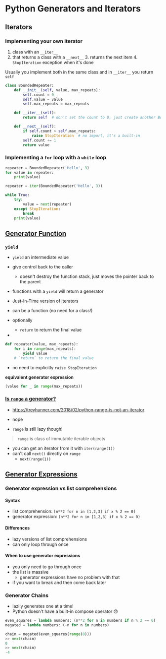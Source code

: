 # Python Generators and Iterators

## Iterators

### Implementing your own iterator

1. class with an `__iter__`
2. that returns a class with a `__next__` 3. returns the next item 4. `StopIteration` exception when it's done

Usually you implement both in the same class and in `__iter__` you return `self`

```python
class BoundedRepeater:
    def __init__(self, value, max_repeats):
        self.count = 0
        self.value = value
        self.max_repeats = max_repeats

    def __iter__(self):
        return self  # don't set the count to 0, just create another BoundedRepeater

    def __next__(self):
        if self.count > self.max_repeats:
            raise StopIteration  # no import, it's a built-in
        self.count += 1
        return value
```

### Implementing a `for` loop with a `while` loop

```python
repeater = BoundedRepeater('Hello', 3)
for value in repeater:
    print(value)
```

```python
repeater = iter(BoundedRepeater('Hello', 3))

while True:
    try:
        value = next(repeater)
    except StopIteration:
        break
    print(value)
```

## [Generator Function](https://www.pythonmorsels.com/what-is-a-generator-function/?watch)

### `yield`

-   `yield` an intermediate value
-   give control back to the caller
    -   doesn't destroy the function stack, just moves the pointer back to the parent
-   functions with a `yield` will return a generator

-   Just-In-Time version of iterators
-   can be a function (no need for a class!)
-   optionally
    -   `return` to return the final value
- 

```python
def repeater(value, max_repeats):
    for i in range(max_repeats):
        yield value
    # `return` to return the final value
```

-   no need to explicitly `raise StopIteration`

**equivalent generator expression**

```python
(value for _ in range(max_repeats))
```

### [Is `range` a generator?](https://stackoverflow.com/a/13092317/8479344)

-   https://treyhunner.com/2018/02/python-range-is-not-an-iterator

-   nope
-   `range` is still lazy though!

> `range` is class of immutable iterable objects

-   you can get an iterator from it with `iter(range(1))`
-   can't call `next()` directly on `range`
    -   `next(range(1))`

## [Generator Expressions](https://www.pythonmorsels.com/how-write-generator-expression/?watch)

### Generator expression vs list comprehensions

#### Syntax

-   list comprehension: `[n**2 for n in [1,2,3] if x % 2 == 0] `
-   generator expression: `(n**2 for n in [1,2,3] if x % 2 == 0)`

#### Differences

-   lazy versions of list comprehensions
-   can only loop through once

#### When to use generator expressions

-   you only need to go through once
-   the list is massive
    -   generator expressions have no problem with that
-   if you want to break and then come back later

### Generator Chains

-   lazily generates one at a time!
-   Python doesn't have a built-in compose operator 😞

```python
even_squares = lambda numbers: (n**2 for n in numbers if n % 2 == 0)
negated = lambda numbers: (-n for n in numbers)

chain = negated(even_squares(range(8)))
>> next(chain)
0
>> next(chain)
-4
```

